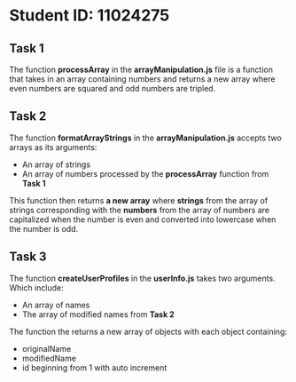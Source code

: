 # Student ID: 11024275

## Task 1

The function **processArray** in the **arrayManipulation.js** file is a function that takes in an array containing numbers and returns a new array where even numbers are squared and odd numbers are tripled.

## Task 2

The function **formatArrayStrings** in the **arrayManipulation.js** accepts two arrays as its arguments:

- An array  of strings
- An array of numbers processed by the **processArray** function from **Task 1**

This function then returns **a new array** where **strings** from the array of strings corresponding with the **numbers** from the array of numbers are capitalized when the number is even and converted into lowercase when the number is odd.

## Task 3

The function **createUserProfiles** in the **userInfo.js** takes two arguments. Which include:

- An array of names
- The array of modified names from **Task 2**

The function the returns a new array of objects with each object containing:

- originalName
- modifiedName
- id beginning from 1 with auto increment
